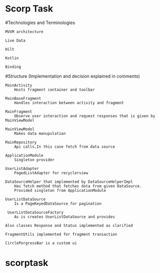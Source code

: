 # Scorp Task

#Technologies and Terminologies

    MVVM architecture

    Live Data
    
    Hilt
    
    Kotlin

    Binding


#Structure (Implementation and decision explained in comments)

    MainActivity
        Hosts fragment container and toolbar
    
    MainBaseFragment
        Handles interaction between activity and fragment
        
    MainFragment
        Observe user interaction and request responses that is given by MainViewModel
        
    MainViewModel
        Makes data manupulation
    
    MainRepository
        Api calls,In this case fetch from data source
        
    ApplicationModule
        Singleton provider

    UserListAdapter
        PagedListAdapter for recyclerview

    DataSourceHelper that implemented by DataSourceHelperImpl
        Has fetch method that fetches data from given DataSource.
        Provided singleton from ApplicationModule

    UserListDataSource
        Is a PageKeyedDataSource for pagination

     UserListDataSourceFactory
        As is creates UserListDataSource and provides
    
    Also classes Response and Status implemented as clarified
    
    FragmentUtils implemented for fragment transaction

    CirclePorgressBar is a custom ui
# scorptask
